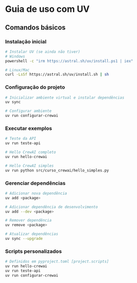 # Guia de uso com UV

## Comandos básicos

### Instalação inicial

```bash
# Instalar UV (se ainda não tiver)
# Windows
powershell -c "irm https://astral.sh/uv/install.ps1 | iex"

# Linux/Mac  
curl -LsSf https://astral.sh/uv/install.sh | sh
```

### Configuração do projeto

```bash
# Inicializar ambiente virtual e instalar dependências
uv sync

# Configurar ambiente
uv run configurar-crewai
```

### Executar exemplos

```bash
# Teste da API
uv run teste-api

# Hello CrewAI completo
uv run hello-crewai

# Hello CrewAI simples
uv run python src/curso_crewai/hello_simples.py
```

### Gerenciar dependências

```bash
# Adicionar nova dependência
uv add <package>

# Adicionar dependência de desenvolvimento  
uv add --dev <package>

# Remover dependência
uv remove <package>

# Atualizar dependências
uv sync --upgrade
```

### Scripts personalizados

```bash
# Definidos em pyproject.toml [project.scripts]
uv run hello-crewai
uv run teste-api
uv run configurar-crewai
```

